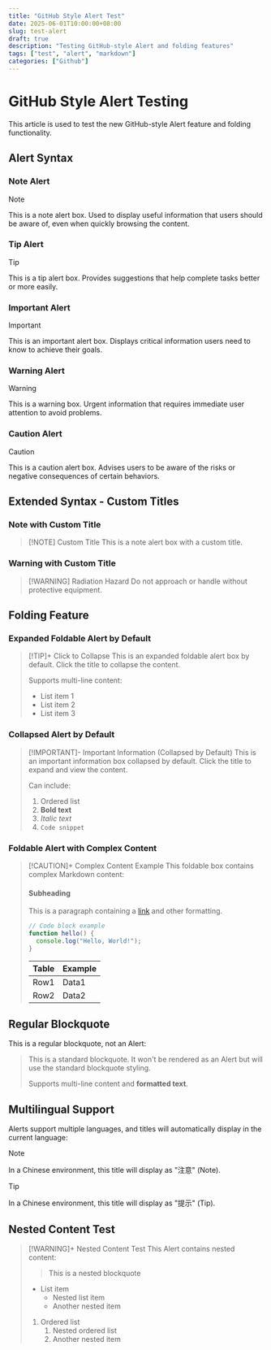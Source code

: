 ```yaml
---
title: "GitHub Style Alert Test"
date: 2025-06-01T10:00:00+08:00
slug: test-alert
draft: true
description: "Testing GitHub-style Alert and folding features"
tags: ["test", "alert", "markdown"]
categories: ["Github"]
---
```


# GitHub Style Alert Testing

This article is used to test the new GitHub-style Alert feature and folding functionality.

## Alert Syntax

### Note Alert

> [!NOTE]
> This is a note alert box. Used to display useful information that users should be aware of, even when quickly browsing the content.

### Tip Alert

> [!TIP]
> This is a tip alert box. Provides suggestions that help complete tasks better or more easily.

### Important Alert

> [!IMPORTANT]
> This is an important alert box. Displays critical information users need to know to achieve their goals.

### Warning Alert

> [!WARNING]
> This is a warning box. Urgent information that requires immediate user attention to avoid problems.

### Caution Alert

> [!CAUTION]
> This is a caution alert box. Advises users to be aware of the risks or negative consequences of certain behaviors.

## Extended Syntax - Custom Titles

### Note with Custom Title

> [!NOTE] Custom Title
> This is a note alert box with a custom title.

### Warning with Custom Title

> [!WARNING] Radiation Hazard
> Do not approach or handle without protective equipment.

## Folding Feature

### Expanded Foldable Alert by Default

> [!TIP]+ Click to Collapse
> This is an expanded foldable alert box by default. Click the title to collapse the content.
>
> Supports multi-line content:
>
> - List item 1
> - List item 2
> - List item 3

### Collapsed Alert by Default

> [!IMPORTANT]- Important Information (Collapsed by Default)
> This is an important information box collapsed by default. Click the title to expand and view the content.
>
> Can include:
>
> 1. Ordered list
> 2. **Bold text**
> 3. *Italic text*
> 4. `Code snippet`

### Foldable Alert with Complex Content

> [!CAUTION]+ Complex Content Example
> This foldable box contains complex Markdown content:
>
> #### Subheading
>
> This is a paragraph containing a [link](https://example.com) and other formatting.
>
> ```javascript
> // Code block example
> function hello() {
>   console.log("Hello, World!");
> }
> ```
>
> | Table | Example |
> |------|------|
> | Row1 | Data1 |
> | Row2 | Data2 |

## Regular Blockquote

This is a regular blockquote, not an Alert:

> This is a standard blockquote. It won't be rendered as an Alert but will use the standard blockquote styling.
>
> Supports multi-line content and **formatted text**.

## Multilingual Support

Alerts support multiple languages, and titles will automatically display in the current language:

> [!NOTE]
> In a Chinese environment, this title will display as "注意" (Note).

> [!TIP]
> In a Chinese environment, this title will display as "提示" (Tip).

## Nested Content Test

> [!WARNING]+ Nested Content Test
> This Alert contains nested content:
>
> > This is a nested blockquote
>
> - List item
>   - Nested list item
>   - Another nested item
>
> 1. Ordered list
>    1. Nested ordered list
>    2. Another nested item
